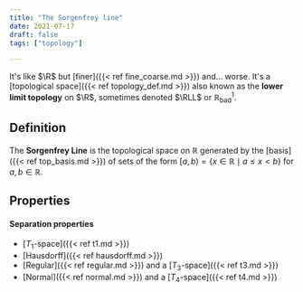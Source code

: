 ```yaml
---
title: "The Sorgenfrey line"
date: 2021-07-17
draft: false
tags: ["topology"]

---
```


It's like $\R$ but [finer]({{< ref fine_coarse.md >}}) and... worse. It's a [topological space]({{< ref topology_def.md >}}) also known as the **lower limit topology** on $\R$, sometimes denoted $\RLL$ or $\mathbb{R}_{\text{bad}}^1$.  

## Definition
The **Sorgenfrey Line** is the topological space on $\mathbb{R}$ generated by the [basis]({{< ref top_basis.md >}}) of sets of the form $[a, b) = \{x \in \mathbb{R} \mid a \leq x < b\}$ for $a, b \in \mathbb{R}$.

## Properties
#### Separation properties
- [$T_1$-space]({{< ref t1.md >}})
- [Hausdorff]({{< ref hausdorff.md >}})
- [Regular]({{< ref regular.md >}}) and a [$T_3$-space]({{< ref t3.md >}})
- [Normal]({{< ref normal.md >}}) and a [$T_4$-space]({{< ref t4.md >}})
